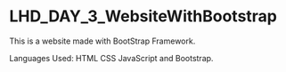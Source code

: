 # LHD_DAY_3_WebsiteWithBootstrap
This is a website made with BootStrap Framework.

Languages Used: HTML CSS JavaScript and Bootstrap.
